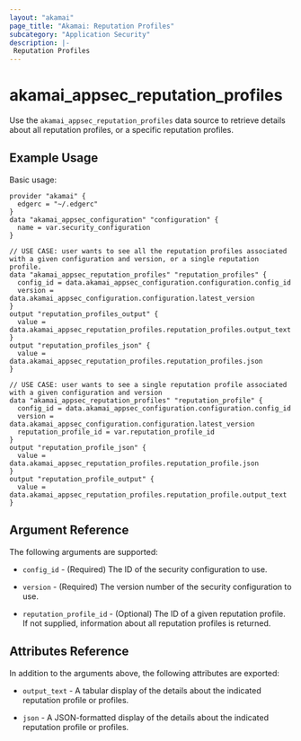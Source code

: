 ```yaml
---
layout: "akamai"
page_title: "Akamai: Reputation Profiles"
subcategory: "Application Security"
description: |-
 Reputation Profiles
---
```


# akamai_appsec_reputation_profiles

Use the `akamai_appsec_reputation_profiles` data source to retrieve details about all reputation profiles, or a specific reputation profiles.

## Example Usage

Basic usage:

```hcl
provider "akamai" {
  edgerc = "~/.edgerc"
}
data "akamai_appsec_configuration" "configuration" {
  name = var.security_configuration
}

// USE CASE: user wants to see all the reputation profiles associated with a given configuration and version, or a single reputation profile.
data "akamai_appsec_reputation_profiles" "reputation_profiles" {
  config_id = data.akamai_appsec_configuration.configuration.config_id
  version = data.akamai_appsec_configuration.configuration.latest_version
}
output "reputation_profiles_output" {
  value = data.akamai_appsec_reputation_profiles.reputation_profiles.output_text
}
output "reputation_profiles_json" {
  value = data.akamai_appsec_reputation_profiles.reputation_profiles.json
}

// USE CASE: user wants to see a single reputation profile associated with a given configuration and version
data "akamai_appsec_reputation_profiles" "reputation_profile" {
  config_id = data.akamai_appsec_configuration.configuration.config_id
  version = data.akamai_appsec_configuration.configuration.latest_version
  reputation_profile_id = var.reputation_profile_id
}
output "reputation_profile_json" {
  value = data.akamai_appsec_reputation_profiles.reputation_profile.json
}
output "reputation_profile_output" {
  value = data.akamai_appsec_reputation_profiles.reputation_profile.output_text
}
```

## Argument Reference

The following arguments are supported:

* `config_id` - (Required) The ID of the security configuration to use.

* `version` - (Required) The version number of the security configuration to use.

* `reputation_profile_id` - (Optional) The ID of a given reputation profile. If not supplied, information about all reputation profiles is returned.

## Attributes Reference

In addition to the arguments above, the following attributes are exported:

* `output_text` - A tabular display of the details about the indicated reputation profile or profiles.

* `json` - A JSON-formatted display of the details about the indicated reputation profile or profiles.

